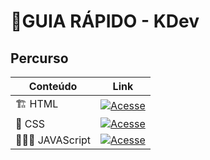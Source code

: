 # 📙GUIA RÁPIDO - KDev

## Percurso

| Conteúdo  | Link |
| ------------- | ------------- |
| 🏗️ HTML | [![Acesse](https://img.shields.io/badge/Acesse-30A3DC?style=for-the-badge)](./guia/html)  |
| 💈 CSS  | [![Acesse](https://img.shields.io/badge/Acesse-E94D5F?style=for-the-badge)](./guia/css)  |
| 👨🏻‍💻 JAVAScript | [![Acesse](https://img.shields.io/badge/Acesse-30A3DC?style=for-the-badge)](./guia/js)  |
